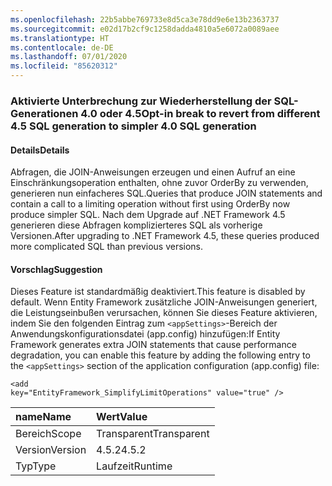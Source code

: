 ```yaml
---
ms.openlocfilehash: 22b5abbe769733e8d5ca3e78dd9e6e13b2363737
ms.sourcegitcommit: e02d17b2cf9c1258dadda4810a5e6072a0089aee
ms.translationtype: HT
ms.contentlocale: de-DE
ms.lasthandoff: 07/01/2020
ms.locfileid: "85620312"
---
```

### <a name="opt-in-break-to-revert-from-different-45-sql-generation-to-simpler-40-sql-generation"></a><span data-ttu-id="22eaa-101">Aktivierte Unterbrechung zur Wiederherstellung der SQL-Generationen 4.0 oder 4.5</span><span class="sxs-lookup"><span data-stu-id="22eaa-101">Opt-in break to revert from different 4.5 SQL generation to simpler 4.0 SQL generation</span></span>

#### <a name="details"></a><span data-ttu-id="22eaa-102">Details</span><span class="sxs-lookup"><span data-stu-id="22eaa-102">Details</span></span>

<span data-ttu-id="22eaa-103">Abfragen, die JOIN-Anweisungen erzeugen und einen Aufruf an eine Einschränkungsoperation enthalten, ohne zuvor OrderBy zu verwenden, generieren nun einfacheres SQL.</span><span class="sxs-lookup"><span data-stu-id="22eaa-103">Queries that produce JOIN statements and contain a call to a limiting operation without first using OrderBy now produce simpler SQL.</span></span> <span data-ttu-id="22eaa-104">Nach dem Upgrade auf .NET Framework 4.5 generieren diese Abfragen komplizierteres SQL als vorherige Versionen.</span><span class="sxs-lookup"><span data-stu-id="22eaa-104">After upgrading to .NET Framework 4.5, these queries produced more complicated SQL than previous versions.</span></span>

#### <a name="suggestion"></a><span data-ttu-id="22eaa-105">Vorschlag</span><span class="sxs-lookup"><span data-stu-id="22eaa-105">Suggestion</span></span>

<span data-ttu-id="22eaa-106">Dieses Feature ist standardmäßig deaktiviert.</span><span class="sxs-lookup"><span data-stu-id="22eaa-106">This feature is disabled by default.</span></span> <span data-ttu-id="22eaa-107">Wenn Entity Framework zusätzliche JOIN-Anweisungen generiert, die Leistungseinbußen verursachen, können Sie dieses Feature aktivieren, indem Sie den folgenden Eintrag zum <code>&lt;appSettings&gt;</code>-Bereich der Anwendungskonfigurationsdatei (app.config) hinzufügen:</span><span class="sxs-lookup"><span data-stu-id="22eaa-107">If Entity Framework generates extra JOIN statements that cause performance degradation, you can enable this feature by adding the following entry to the <code>&lt;appSettings&gt;</code> section of the application configuration (app.config) file:</span></span><pre><code class="lang-xml">&lt;add key=&quot;EntityFramework_SimplifyLimitOperations&quot; value=&quot;true&quot; /&gt;&#13;&#10;</code></pre>

| <span data-ttu-id="22eaa-108">name</span><span class="sxs-lookup"><span data-stu-id="22eaa-108">Name</span></span>    | <span data-ttu-id="22eaa-109">Wert</span><span class="sxs-lookup"><span data-stu-id="22eaa-109">Value</span></span>       |
|:--------|:------------|
| <span data-ttu-id="22eaa-110">Bereich</span><span class="sxs-lookup"><span data-stu-id="22eaa-110">Scope</span></span>   |<span data-ttu-id="22eaa-111">Transparent</span><span class="sxs-lookup"><span data-stu-id="22eaa-111">Transparent</span></span>|
|<span data-ttu-id="22eaa-112">Version</span><span class="sxs-lookup"><span data-stu-id="22eaa-112">Version</span></span>|<span data-ttu-id="22eaa-113">4.5.2</span><span class="sxs-lookup"><span data-stu-id="22eaa-113">4.5.2</span></span>|
|<span data-ttu-id="22eaa-114">Typ</span><span class="sxs-lookup"><span data-stu-id="22eaa-114">Type</span></span>|<span data-ttu-id="22eaa-115">Laufzeit</span><span class="sxs-lookup"><span data-stu-id="22eaa-115">Runtime</span></span>|
